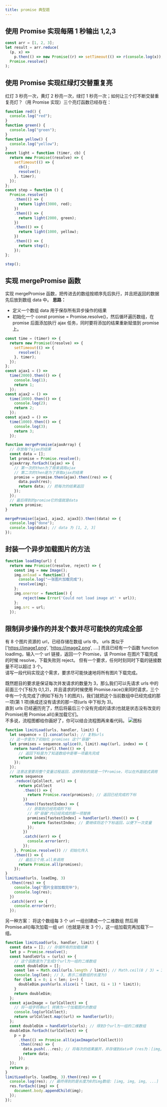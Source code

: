 ```yaml
---
title: promise 典型题
---
```


## 使用 Promise 实现每隔 1 秒输出 1,2,3

```js
const arr = [1, 2, 3];
let result = arr.reduce(
  (p, x) =>
    p.then(() => new Promise((r) => setTimeout(() => r(console.log(x)), 1000))),
  Promise.resolve()
);
```

## 使用 Promise 实现红绿灯交替重复亮

红灯 3 秒亮一次，黄灯 2 秒亮一次，绿灯 1 秒亮一次；如何让三个灯不断交替重复亮灯？（用 Promise 实现）三个亮灯函数已经存在：

```js
function red() {
  console.log("red");
}
function green() {
  console.log("green");
}
function yellow() {
  console.log("yellow");
}
const light = function (timer, cb) {
  return new Promise((resolve) => {
    setTimeout(() => {
      cb();
      resolve();
    }, timer);
  });
};
const step = function () {
  Promise.resolve()
    .then(() => {
      return light(3000, red);
    })
    .then(() => {
      return light(2000, green);
    })
    .then(() => {
      return light(1000, yellow);
    })
    .then(() => {
      return step();
    });
};

step();
```

## 实现 mergePromise 函数

实现 mergePromise 函数，把传进去的数组按顺序先后执行，并且把返回的数据先后放到数组 data 中。
**思路：**

- 定义一个数组 data 用于保存所有异步操作的结果
- 初始化一个 const promise = Promise.resolve()，然后循环遍历数组，在 promise 后面添加执行 ajax 任务，同时要将添加的结果重新赋值到 promise 上。

```js
const time = (timer) => {
  return new Promise((resolve) => {
    setTimeout(() => {
      resolve();
    }, timer);
  });
};
const ajax1 = () =>
  time(2000).then(() => {
    console.log(1);
    return 1;
  });
const ajax2 = () =>
  time(1000).then(() => {
    console.log(2);
    return 2;
  });
const ajax3 = () =>
  time(1000).then(() => {
    console.log(3);
    return 3;
  });

function mergePromise(ajaxArray) {
  // 存放每个ajax的结果
  const data = [];
  let promise = Promise.resolve();
  ajaxArray.forEach((ajax) => {
    // 第一次的then为了用来调用ajax
    // 第二次的then是为了获取ajax的结果
    promise = promise.then(ajax).then((res) => {
      data.push(res);
      return data; // 把每次的结果返回
    });
  });
  // 最后得到的promise它的值就是data
  return promise;
}

mergePromise([ajax1, ajax2, ajax3]).then((data) => {
  console.log("done");
  console.log(data); // data 为 [1, 2, 3]
});
```

## 封装一个异步加载图片的方法

```js
function loadImg(url) {
  return new Promise((resolve, reject) => {
    const img = new Image();
    img.onload = function() {
      console.log("一张图片加载完成");
      resolve(img);
    };
    img.onerror = function() {
    	reject(new Error('Could not load image at' + url));
    };
    img.src = url;
  });
```

## 限制异步操作的并发个数并尽可能快的完成全部

有 8 个图片资源的 url，已经存储在数组 urls 中。
urls 类似于['https://image1.png', 'https://image2.png', ....]
而且已经有一个函数 function loadImg，输入一个 url 链接，返回一个 Promise，该 Promise 在图片下载完成的时候 resolve，下载失败则 reject。
但有一个要求，任何时刻同时下载的链接数量不可以超过 3 个。  
请写一段代码实现这个需求，要求尽可能快速地将所有图片下载完成。

既然题目的要求是保证每次并发请求的数量为 3，那么我们可以先请求 urls 中的前面三个(下标为 0,1,2)，并且请求的时候使用 Promise.race()来同时请求，三个中有一个先完成了(例如下标为 1 的图片)，我们就把这个当前数组中已经完成的那一项(第 1 项)换成还没有请求的那一项(urls 中下标为 3)。  
直到 urls 已经遍历完了，然后将最后三个没有完成的请求(也就是状态没有改变的 Promise)用 Promise.all()来加载它们。  
不多说，流程图都给你画好了，你可以结合流程图再来看代码。
![图标](/images/es6/promise2.png)

```js
function limitLoad(urls, handler, limit) {
  let sequence = [].concat(urls); // 复制urls
  // 这一步是为了初始化 promises 这个"容器"
  let promises = sequence.splice(0, limit).map((url, index) => {
    return handler(url).then(() => {
      // 返回下标是为了知道数组中是哪一项最先完成
      return index;
    });
  });
  // 注意这里要将整个变量过程返回，这样得到的就是一个Promise，可以在外面链式调用
  return sequence
    .reduce((pCollect, url) => {
      return pCollect
        .then(() => {
          return Promise.race(promises); // 返回已经完成的下标
        })
        .then((fastestIndex) => {
          // 获取到已经完成的下标
          // 将"容器"内已经完成的那一项替换
          promises[fastestIndex] = handler(url).then(() => {
            return fastestIndex; // 要继续将这个下标返回，以便下一次变量
          });
        })
        .catch((err) => {
          console.error(err);
        });
    }, Promise.resolve()) // 初始化传入
    .then(() => {
      // 最后三个用.all来调用
      return Promise.all(promises);
    });
}
limitLoad(urls, loadImg, 3)
  .then((res) => {
    console.log("图片全部加载完毕");
    console.log(res);
  })
  .catch((err) => {
    console.error(err);
  });
```

另一种方案： 将这个数组每 3 个 url 一组创建成一个二维数组
然后用 Promise.all()每次加载一组 url（也就是并发 3 个），这一组加载完再加载下一组。

```js
function limitLoad(urls, handler, limit) {
  const data = []; // 存储所有的加载结果
  let p = Promise.resolve();
  const handleUrls = (urls) => {
    // 这个函数是为了生成3个url为一组的二维数组
    const doubleDim = [];
    const len = Math.ceil(urls.length / limit); // Math.ceil(8 / 3) = 3
    console.log(len); // 3, 表示二维数组的长度为3
    for (let i = 0; i < len; i++) {
      doubleDim.push(urls.slice(i * limit, (i + 1) * limit));
    }
    return doubleDim;
  };
  const ajaxImage = (urlCollect) => {
    // 将一组字符串url 转换为一个加载图片的数组
    console.log(urlCollect);
    return urlCollect.map((url) => handler(url));
  };
  const doubleDim = handleUrls(urls); // 得到3个url为一组的二维数组
  doubleDim.forEach((urlCollect) => {
    p = p
      .then(() => Promise.all(ajaxImage(urlCollect)))
      .then((res) => {
        data.push(...res); // 将每次的结果展开，并存储到data中 (res为：[img, img, img])
        return data;
      });
  });
  return p;
}
limitLoad(urls, loadImg, 3).then((res) => {
  console.log(res); // 最终得到的是长度为8的img数组: [img, img, img, ...]
  res.forEach((img) => {
    document.body.appendChild(img);
  });
});
```
